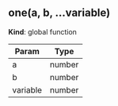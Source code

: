 ## one(a, b, ...variable)
**Kind**: global function  

| Param    | Type   |
| -------- | ------ |
| a        | number |
| b        | number |
| variable | number |


